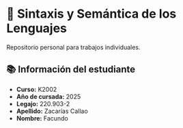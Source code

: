 # 📌 Sintaxis y Semántica de los Lenguajes

Repositorio personal para trabajos individuales.

## 📚 Información del estudiante

* **Curso:** K2002
* **Año de cursada:** 2025
* **Legajo:** 220.903-2
* **Apellido:** Zacarías Callao
* **Nombre:** Facundo
